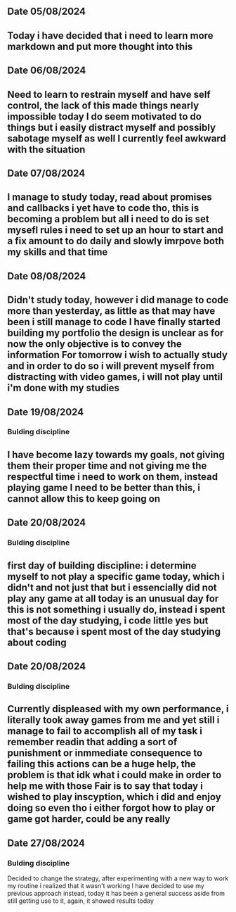 ## Date 05/08/2024
Today i have decided that i need to learn more markdown and put more thought into this
---
## Date 06/08/2024
Need to learn to restrain myself and have self control, the lack of this made things nearly impossible today
I do seem motivated to do things but i easily distract myself and possibly sabotage myself as well
I currently feel awkward with the situation
---
## Date 07/08/2024
I manage to study today, read about promises and callbacks i yet have to code tho, this is becoming a problem but all i need to do is set mysefl rules
i need to set up an hour to start and a fix amount to do daily and slowly imrpove both my skills and that time
---
## Date 08/08/2024
Didn't study today, however i did manage to code more than yesterday, as little as that may have been i still manage to code
I have finally started building my portfolio the design is unclear as for now the only objective is to convey the information
For tomorrow i wish to actually study and in order to do so i will prevent myself from distracting with video games, i will not play until i'm done with my studies
---
## Date 19/08/2024
### Bulding discipline
I have become lazy towards my goals, not giving them their proper time and not giving me the respectful time i need to work on them, instead playing game
I need to be better than this, i cannot allow this to keep going on
---
## Date 20/08/2024
### Bulding discipline
first day of building discipline: i determine myself to not play a specific game today, which i didn't and not just that but i essencially did not play any game at all today
is an unusual day for this is not something i usually do, instead i spent most of the day studying, i code little yes but that's because i spent most of the day studying about coding
---
## Date 20/08/2024
### Bulding discipline
Currently displeased with my own performance, i literally took away games from me and yet still i manage to fail to accomplish all of my task
i remember readin that adding a sort of punishment or inmmediate consequence to failing this actions can be a huge help, the problem is that idk what i could make in order to help me with those
Fair is to say that today i wished to play inscyption, which i did and enjoy doing so even tho i either forgot how to play or game got harder, could be any really
---
## Date 27/08/2024
### Bulding discipline
Decided to change the strategy, after experimenting with a new way to work my routine i realized that it wasn't working
I have decided to use my previous approach instead, today it has been a general success aside from still getting use to it, again, it showed results today
